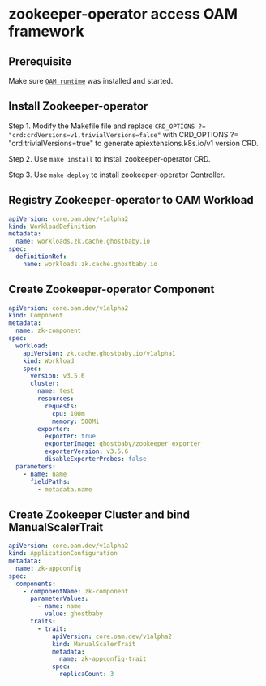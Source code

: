 # zookeeper-operator access OAM framework

## Prerequisite

  Make sure [`OAM runtime`](https://github.com/crossplane/oam-kubernetes-runtime/blob/master/README.md) was installed and started.

## Install Zookeeper-operator

   
  Step 1. Modify the Makefile file and replace `CRD_OPTIONS ?= "crd:crdVersions=v1,trivialVersions=false"` with CRD_OPTIONS ?= "crd:trivialVersions=true" to generate apiextensions.k8s.io/v1 version CRD.
  
  Step 2. Use `make install` to install zookeeper-operator CRD.
  
  Step 3. Use `make deploy` to install zookeeper-operator Controller.
  
## Registry Zookeeper-operator to OAM Workload

```yaml
apiVersion: core.oam.dev/v1alpha2
kind: WorkloadDefinition
metadata:
  name: workloads.zk.cache.ghostbaby.io
spec:
  definitionRef:
    name: workloads.zk.cache.ghostbaby.io
```

## Create Zookeeper-operator Component
```yaml
apiVersion: core.oam.dev/v1alpha2
kind: Component
metadata:
  name: zk-component
spec:
  workload:
    apiVersion: zk.cache.ghostbaby.io/v1alpha1
    kind: Workload
    spec:
      version: v3.5.6
      cluster:
        name: test
        resources:
          requests:
            cpu: 100m
            memory: 500Mi
        exporter:
          exporter: true
          exporterImage: ghostbaby/zookeeper_exporter
          exporterVersion: v3.5.6
          disableExporterProbes: false
  parameters:
    - name: name
      fieldPaths:
        - metadata.name
```

## Create Zookeeper Cluster and bind ManualScalerTrait
```yaml
apiVersion: core.oam.dev/v1alpha2
kind: ApplicationConfiguration
metadata:
  name: zk-appconfig
spec:
  components:
    - componentName: zk-component
      parameterValues:
        - name: name
          value: ghostbaby
      traits:
        - trait:
            apiVersion: core.oam.dev/v1alpha2
            kind: ManualScalerTrait
            metadata:
              name: zk-appconfig-trait
            spec:
              replicaCount: 3
```